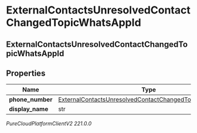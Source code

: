 # ExternalContactsUnresolvedContactChangedTopicWhatsAppId

## ExternalContactsUnresolvedContactChangedTopicWhatsAppId

## Properties

|Name | Type | Description | Notes|
|------------ | ------------- | ------------- | -------------|
| **phone_number** | [ExternalContactsUnresolvedContactChangedTopicPhoneNumber](ExternalContactsUnresolvedContactChangedTopicPhoneNumber) |  | [optional] |
| **display_name** | str |  | [optional] |



_PureCloudPlatformClientV2 221.0.0_
